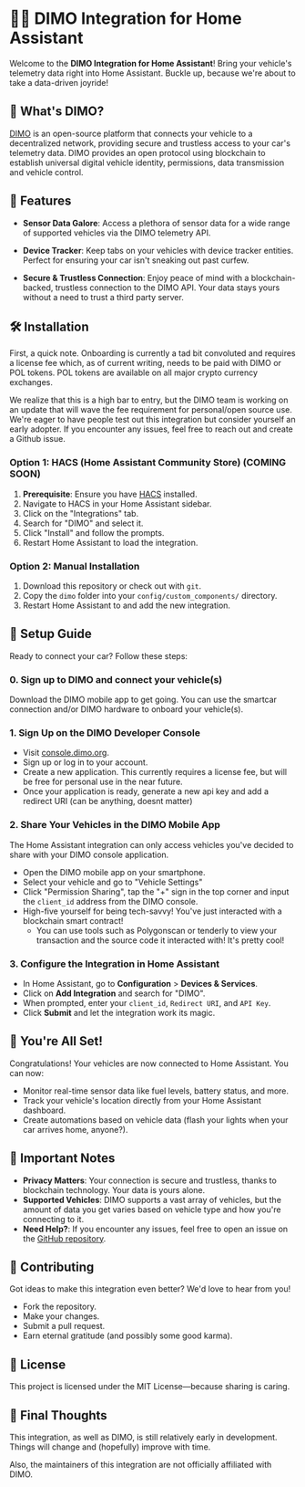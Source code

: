 # 🚗🔌 DIMO Integration for Home Assistant

Welcome to the **DIMO Integration for Home Assistant**! Bring your vehicle's telemetry data right into Home Assistant. Buckle up, because we're about to take a data-driven joyride!

## 🧐 What's DIMO?

[DIMO](https://dimo.co) is an open-source platform that connects your vehicle to a decentralized network, providing secure and trustless access to your car's telemetry data. DIMO provides an open protocol using blockchain to establish universal digital vehicle identity, permissions, data transmission and vehicle control.

## 🚀 Features

- **Sensor Data Galore**: Access a plethora of sensor data for a wide range of supported vehicles via the DIMO telemetry API.

- **Device Tracker**: Keep tabs on your vehicles with device tracker entities. Perfect for ensuring your car isn't sneaking out past curfew.

- **Secure & Trustless Connection**: Enjoy peace of mind with a blockchain-backed, trustless connection to the DIMO API. Your data stays yours without a need to trust a third party server.

## 🛠 Installation

First, a quick note. Onboarding is currently a tad bit convoluted and requires a license fee which, as of current writing, needs to be paid with DIMO or POL tokens. POL tokens are available on all major crypto currency exchanges.

We realize that this is a high bar to entry, but the DIMO team is working on an update that will wave the fee requirement for personal/open source use. We're eager to have people test out this integration but consider yourself an early adopter. If you encounter any issues, feel free to reach out and create a Github issue.

### Option 1: HACS (Home Assistant Community Store) (COMING SOON)

1. **Prerequisite**: Ensure you have [HACS](https://hacs.xyz/) installed.
2. Navigate to HACS in your Home Assistant sidebar.
3. Click on the "Integrations" tab.
4. Search for "DIMO" and select it.
5. Click "Install" and follow the prompts.
6. Restart Home Assistant to load the integration.

### Option 2: Manual Installation

1. Download this repository or check out with `git`. 
2. Copy the `dimo` folder into your `config/custom_components/` directory.
3. Restart Home Assistant to and add the new integration.

## 🔧 Setup Guide

Ready to connect your car? Follow these steps:

### 0. Sign up to DIMO and connect your vehicle(s)
Download the DIMO mobile app to get going. You can use the smartcar connection and/or DIMO hardware 
to onboard your vehicle(s).

### 1. Sign Up on the DIMO Developer Console

- Visit [console.dimo.org](https://console.dimo.org).
- Sign up or log in to your account.
- Create a new application. This currently requires a license fee, but will be free for personal use in the near future.
- Once your application is ready, generate a new api key and add a redirect URI (can be anything, doesnt matter)

### 2. Share Your Vehicles in the DIMO Mobile App

The Home Assistant integration can only access vehicles you've decided to share with your DIMO console application. 

- Open the DIMO mobile app on your smartphone.
- Select your vehicle and go to "Vehicle Settings"
- Click "Permission Sharing", tap the "+" sign in the top corner and input the `client_id` address from the DIMO console.
- High-five yourself for being tech-savvy! You've just interacted with a blockchain smart contract!
    - You can use tools such as Polygonscan or tenderly to view your transaction and the source code it interacted with! It's pretty cool!

### 3. Configure the Integration in Home Assistant

- In Home Assistant, go to **Configuration** > **Devices & Services**.
- Click on **Add Integration** and search for "DIMO".
- When prompted, enter your `client_id`, `Redirect URI`, and `API Key`.
- Click **Submit** and let the integration work its magic.

## 🎉 You're All Set!

Congratulations! Your vehicles are now connected to Home Assistant. You can now:

- Monitor real-time sensor data like fuel levels, battery status, and more.
- Track your vehicle's location directly from your Home Assistant dashboard.
- Create automations based on vehicle data (flash your lights when your car arrives home, anyone?).

## 📝 Important Notes

- **Privacy Matters**: Your connection is secure and trustless, thanks to blockchain technology. Your data is yours alone.
- **Supported Vehicles**: DIMO supports a vast array of vehicles, but the amount of data you get varies based on vehicle type and how you're connecting to it.
- **Need Help?**: If you encounter any issues, feel free to open an issue on the [GitHub repository](https://github.com/ardevd/ha-dimo).

## 🤝 Contributing

Got ideas to make this integration even better? We'd love to hear from you!

- Fork the repository.
- Make your changes.
- Submit a pull request.
- Earn eternal gratitude (and possibly some good karma).

## 📜 License

This project is licensed under the MIT License—because sharing is caring.

## 🚦 Final Thoughts

This integration, as well as DIMO, is still relatively early in development. Things will change and (hopefully) improve with time.

Also, the maintainers of this integration are not officially affiliated with DIMO.
